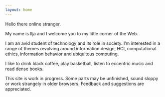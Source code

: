 ```yaml
---
layout: home
---
```

Hello there online stranger.

My name is Ilja and I welcome you to my little corner of the Web.

I am an avid student of technology and its role in society. I’m interested in a range of themes revolving around information design, HCI, computational ethics, information behavior and ubiquitous computing.

I like to drink black coffee, play basketball, listen to eccentric music and read dense books.

This site is work in progress. Some parts may be unfinished, sound sloppy or work strangely in older browsers. Feedback and suggestions are appreciated.

